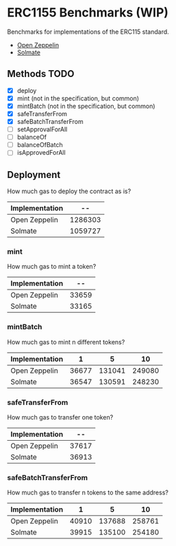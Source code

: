 # ERC1155 Benchmarks (WIP)

Benchmarks for implementations of the ERC115 standard.

- [Open Zeppelin](https://github.com/OpenZeppelin/openzeppelin-contracts)
- [Solmate](https://github.com/rari-capital/solmate)

## Methods TODO

- [x] deploy
- [x] mint (not in the specification, but common)
- [x] mintBatch (not in the specification, but common)
- [x] safeTransferFrom
- [x] safeBatchTransferFrom
- [ ] setApprovalForAll
- [ ] balanceOf
- [ ] balanceOfBatch
- [ ] isApprovedForAll

## Deployment

How much gas to deploy the contract as is?

<!-- Start deploy Table -->
|Implementation|   --  |
|--------------|-------|
| Open Zeppelin|1286303|
|    Solmate   |1059727|
<!-- End deploy Table -->

### mint

How much gas to mint a token?

<!-- Start mint Table -->
|Implementation|  -- |
|--------------|-----|
| Open Zeppelin|33659|
|    Solmate   |33165|
<!-- End mint Table -->

### mintBatch

How much gas to mint n different tokens?

<!-- Start mintBatch Table -->
|Implementation|  1  |   5  |  10  |
|--------------|-----|------|------|
| Open Zeppelin|36677|131041|249080|
|    Solmate   |36547|130591|248230|
<!-- End mintBatch Table -->

### safeTransferFrom

How much gas to transfer one token?

<!-- Start safeTransferFrom Table -->
|Implementation|  -- |
|--------------|-----|
| Open Zeppelin|37617|
|    Solmate   |36913|
<!-- End safeTransferFrom Table -->

### safeBatchTransferFrom

How much gas to transfer n tokens to the same address?

<!-- Start safeBatchTransferFrom Table -->
|Implementation|  1  |   5  |  10  |
|--------------|-----|------|------|
| Open Zeppelin|40910|137688|258761|
|    Solmate   |39915|135100|254180|
<!-- End safeBatchTransferFrom Table -->
